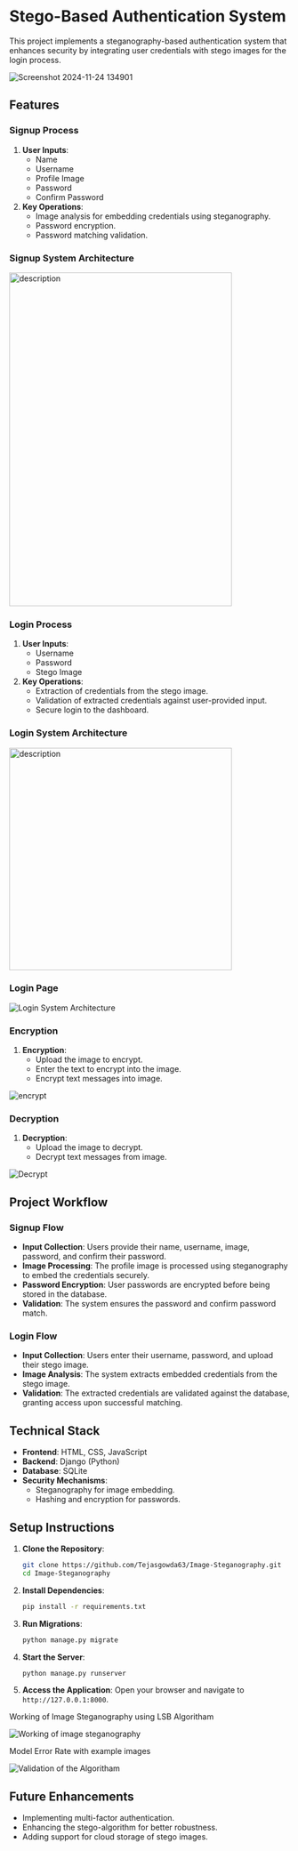 # Stego-Based Authentication System

This project implements a steganography-based authentication system that enhances security by integrating user credentials with stego images for the login process.

![Screenshot 2024-11-24 134901](https://github.com/user-attachments/assets/a48b43a0-8214-484c-9793-6c3460ffe180)

## Features

### Signup Process
1. **User Inputs**:
   - Name
   - Username
   - Profile Image
   - Password
   - Confirm Password
2. **Key Operations**:
   - Image analysis for embedding credentials using steganography.
   - Password encryption.
   - Password matching validation.

### Signup System Architecture
<img src="https://github.com/user-attachments/assets/9d85c16b-d687-45d5-bcc8-ccffbd754b73" alt="description" width="400" height="600">

### Login Process
1. **User Inputs**:
   - Username
   - Password
   - Stego Image
2. **Key Operations**:
   - Extraction of credentials from the stego image.
   - Validation of extracted credentials against user-provided input.
   - Secure login to the dashboard.

### Login System Architecture
<img src="https://github.com/user-attachments/assets/ddc9d844-87ee-469b-a887-cf899920678a" alt="description" width="400" height="400">

### Login Page
![Login System Architecture](https://github.com/user-attachments/assets/83150705-9cf0-4a18-9358-cbd3eedc8ba2)

### Encryption
1. **Encryption**:
   - Upload the image to encrypt.
   - Enter the text to encrypt into the image.
   - Encrypt text messages into image.
  
![encrypt](https://github.com/user-attachments/assets/66859ac2-ce6d-4dbb-987c-cd93dc90ccaa)

### Decryption
1. **Decryption**:
   - Upload the image to decrypt.
   - Decrypt text messages from image.

![Decrypt](https://github.com/user-attachments/assets/7bd17f2e-fa43-435e-82ba-cae029a7999a)

## Project Workflow

### Signup Flow
- **Input Collection**: Users provide their name, username, image, password, and confirm their password.
- **Image Processing**: The profile image is processed using steganography to embed the credentials securely.
- **Password Encryption**: User passwords are encrypted before being stored in the database.
- **Validation**: The system ensures the password and confirm password match.

### Login Flow
- **Input Collection**: Users enter their username, password, and upload their stego image.
- **Image Analysis**: The system extracts embedded credentials from the stego image.
- **Validation**: The extracted credentials are validated against the database, granting access upon successful matching.

## Technical Stack
- **Frontend**: HTML, CSS, JavaScript
- **Backend**: Django (Python)
- **Database**: SQLite
- **Security Mechanisms**:
  - Steganography for image embedding.
  - Hashing and encryption for passwords.

## Setup Instructions

1. **Clone the Repository**:
   ```bash
   git clone https://github.com/Tejasgowda63/Image-Steganography.git
   cd Image-Steganography
   ```

2. **Install Dependencies**:
   ```bash
   pip install -r requirements.txt
   ```

3. **Run Migrations**:
   ```bash
   python manage.py migrate
   ```

4. **Start the Server**:
   ```bash
   python manage.py runserver
   ```

5. **Access the Application**:
   Open your browser and navigate to `http://127.0.0.1:8000`.

Working of Image Steganography using LSB Algoritham 

![Working of image steganography](https://github.com/user-attachments/assets/3e568902-7ac2-4eb4-85b5-8fff348b8d4b)


Model Error Rate with example images

![Validation of the Algoritham](https://github.com/user-attachments/assets/1aed3efe-d2d5-4071-b017-c3435f449603)

## Future Enhancements
- Implementing multi-factor authentication.
- Enhancing the stego-algorithm for better robustness.
- Adding support for cloud storage of stego images.

